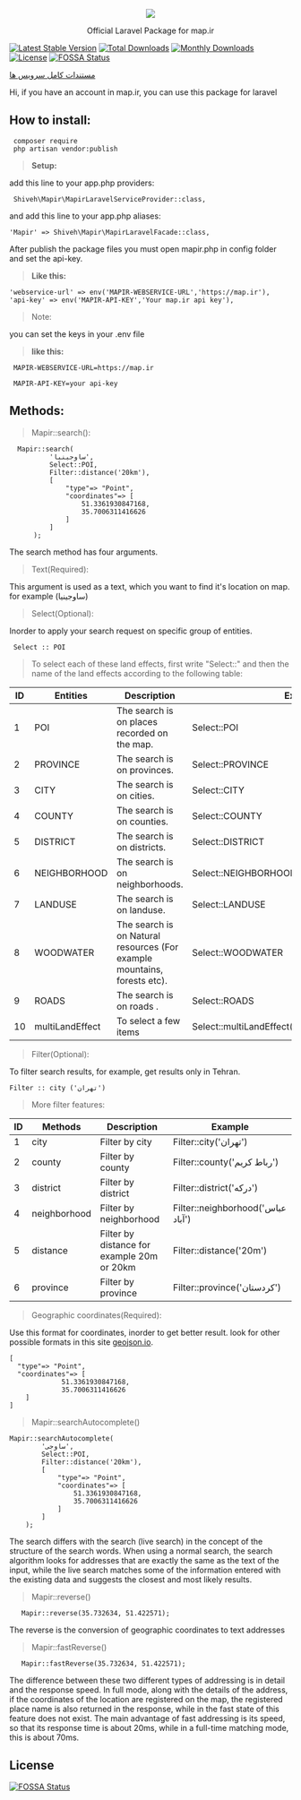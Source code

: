 <p align="center"><img src="https://support.map.ir/wp-content/uploads/2019/03/site-logo.png"></p>

<p align="center">Official Laravel Package for map.ir</p>

[![Latest Stable Version](https://poser.pugx.org/)](https://packagist.org/packages)
[![Total Downloads](https://poser.pugx.org/)](https://packagist.org/packages/)
[![Monthly Downloads](https://poser.pugx.org/)](https://packagist.org/packages/)
[![License](https://poser.pugx.org/)](https://packagist.org/packages/)
[![FOSSA Status]()](https://app.fossa.io/projects/)


<a align="center" href="https://corp.map.ir">مستندات کامل سرویس ها </a>



Hi, if you have an account in map.ir, you can use this package for laravel

How to install:
----
   ```
    composer require 
    php artisan vendor:publish
  ```

> **Setup:**

 add this line to your app.php providers:
 ~~~
  Shiveh\Mapir\MapirLaravelServiceProvider::class,
 ~~~
 and add this line to your app.php aliases:
 ~~~ 
 'Mapir' => Shiveh\Mapir\MapirLaravelFacade::class,
~~~

After publish the package files you must open mapir.php in config folder and set the api-key.

> **Like this:**

	'webservice-url' => env('MAPIR-WEBSERVICE-URL','https://map.ir'),
	'api-key' => env('MAPIR-API-KEY','Your map.ir api key'),
> 
> Note:

you can set the keys  in your .env file

> **like this:**
~~~
 MAPIR-WEBSERVICE-URL=https://map.ir

 MAPIR-API-KEY=your api-key
~~~



Methods:
-------------

>Mapir::search():
 ~~~
   Mapir::search(
           'ساوجینیا',
           Select::POI,
           Filter::distance('20km'),
           [
               "type"=> "Point",
               "coordinates"=> [
                   51.3361930847168,
                   35.7006311416626
               ]
           ]
       );
 ~~~
 The search method has four arguments.
 
  >Text(Required):
  >
  This argument is used as a text, which you want to find it's location on map. for example (ساوجینیا)
>Select(Optional):
>
 Inorder to apply your search request on specific group of entities.
~~~
 Select :: POI
 ~~~
 >To select each of these land effects, first write "Select::" and then the name of the land effects according to the following table:
 >
 | ID | Entities        | Description                                                              | Example                            |
 |----|-----------------|--------------------------------------------------------------------------|------------------------------------|
 | 1  | POI             | The search is on places recorded on the map.                  | Select::POI                        |
 | 2  | PROVINCE        | The search is on provinces.                                               | Select::PROVINCE                   |
 | 3  | CITY            | The search is on cities.                                                   | Select::CITY                       |
 | 4  | COUNTY          | The search is on counties.                                                 | Select::COUNTY                     |
 | 5  | DISTRICT        | The search is on districts.                                               | Select::DISTRICT                   |
 | 6  | NEIGHBORHOOD    | The search is on neighborhoods.                                           | Select::NEIGHBORHOOD               |
 | 7  | LANDUSE         | The search is on landuse.                                                | Select::LANDUSE                    |
 | 8  | WOODWATER       | The search is on Natural resources (For example mountains, forests etc). | Select::WOODWATER                  |
 | 9  | ROADS           | The search is on roads .                                                 | Select::ROADS                      |
 | 10 | multiLandEffect | To select a few items |                                  Select::multiLandEffect([Select::POI,Select::ROADS]) |

 >Filter(Optional):
 >
  To filter search results, for example, get results only in Tehran.
 ~~~
 Filter :: city ('تهران')
 ~~~
 >More filter features:
 >
 | ID | Methods      | Description                                | Example                     |
 |----|--------------|--------------------------------------------|-----------------------------|
 | 1  | city         | Filter by city                             | Filter::city('تهران')       |
 | 2  | county       | Filter by county                           | Filter::county('رباط کریم') |
 | 3  | district     | Filter by district                         | Filter::district('درکه')    |
 | 4  | neighborhood | Filter by neighborhood                     | Filter::neighborhood('عباس آباد')    |
 | 5  | distance     | Filter by distance for example 20m or 20km | Filter::distance('20m')     |
 | 6  | province     | Filter by province                         | Filter::province('کردستان') |
 > Geographic coordinates(Required):
 >
 Use this format for coordinates, inorder to get better result. 
 look for other possible formats in this site [geojson.io](http://geojson.io/).
~~~
[
  "type"=> "Point",
  "coordinates"=> [
             51.3361930847168,
             35.7006311416626
    ]
]
~~~ 
 
> Mapir::searchAutocomplete()
~~~
Mapir::searchAutocomplete(
        'ساوجی',  
        Select::POI,
        Filter::distance('20km'),
        [
            "type"=> "Point",
            "coordinates"=> [
                51.3361930847168,
                35.7006311416626
            ]
        ]
    );
~~~
The search differs with the search (live search) in the concept of the structure of the search words. When using a normal search, the search algorithm looks for addresses that are exactly the same as the text of the input, while the live search matches some of the information entered with the existing data and suggests the closest and most likely results.
> Mapir::reverse()
~~~
   Mapir::reverse(35.732634, 51.422571);
~~~
The reverse is the conversion of geographic coordinates to text addresses
> Mapir::fastReverse()

~~~
   Mapir::fastReverse(35.732634, 51.422571);
~~~
The difference between these two different types of addressing is in detail and the response speed. In full mode, along with the details of the address, if the coordinates of the location are registered on the map, the registered place name is also returned in the response, while in the fast state of this feature does not exist.
The main advantage of fast addressing is its speed, so that its response time is about 20ms, while in a full-time matching mode, this is about 70ms.
## License
[![FOSSA Status]()]()
